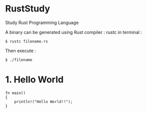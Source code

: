 # RustStudy
Study Rust Programming Language

A binary can be generated using Rust compiler : rustc
in terminal :
```
$ rustc filename.rs
```

Then execute : 
```
$ ./filename
```

# 1. Hello World

```
fn main()
{
    println!("Hello World!!");
}
```
